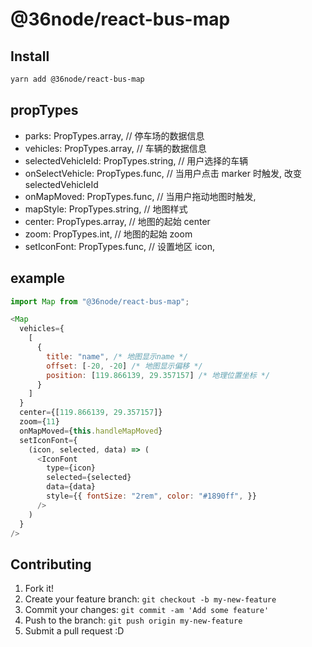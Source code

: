 # @36node/react-bus-map

## Install

```bash
yarn add @36node/react-bus-map
```

## propTypes

- parks: PropTypes.array, // 停车场的数据信息
- vehicles: PropTypes.array, // 车辆的数据信息
- selectedVehicleId: PropTypes.string, // 用户选择的车辆
- onSelectVehicle: PropTypes.func, // 当用户点击 marker 时触发, 改变 selectedVehicleId
- onMapMoved: PropTypes.func, // 当用户拖动地图时触发,
- mapStyle: PropTypes.string, // 地图样式
- center: PropTypes.array, // 地图的起始 center
- zoom: PropTypes.int, // 地图的起始 zoom
- setIconFont: PropTypes.func, // 设置地区 icon,

## example

```js
import Map from "@36node/react-bus-map";

<Map
  vehicles={
    [
      {
        title: "name", /* 地图显示name */
        offset: [-20, -20] /* 地图显示偏移 */
        position: [119.866139, 29.357157] /* 地理位置坐标 */
      }
    ]
  }
  center={[119.866139, 29.357157]}
  zoom={11}
  onMapMoved={this.handleMapMoved}
  setIconFont={
    (icon, selected, data) => (
      <IconFont
        type={icon}
        selected={selected}
        data={data}
        style={{ fontSize: "2rem", color: "#1890ff", }}
      />
    )
  }
/>
```

## Contributing

1. Fork it!
2. Create your feature branch: `git checkout -b my-new-feature`
3. Commit your changes: `git commit -am 'Add some feature'`
4. Push to the branch: `git push origin my-new-feature`
5. Submit a pull request :D

[0]: https://img.shields.io/npm/v/@36node/template-module.svg?style=flat
[1]: https://npmjs.com/package/@36node/template-module
[2]: https://img.shields.io/npm/dm/@36node/template-module.svg?style=flat
[3]: https://npmjs.com/package/@36node/template-module
